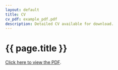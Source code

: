 ```yaml
---
layout: default
title: CV
cv_pdf: example_pdf.pdf
description: Detailed CV available for download.
---
```


<!-- Page-specific content -->
<div class="container mt-5" role="main">
  <h1>{{ page.title }}</h1>
  <p>
    <a href="{{ site.baseurl }}/assets/pdf/{{ page.cv_pdf }}" target="_blank">Click here to view the PDF</a>.
  </p>
</div>

<!-- JavaScript to automatically open the PDF -->
<script>
    window.onload = function() {
        var pdfUrl = "{{ site.baseurl }}/assets/pdf/{{ page.cv_pdf }}";
        window.open(pdfUrl, '_blank');
    };
</script>
